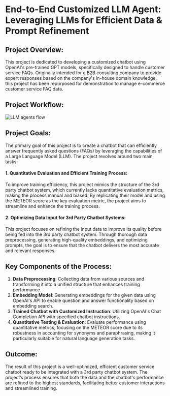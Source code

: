 # End-to-End Customized LLM Agent: Leveraging LLMs for Efficient Data & Prompt Refinement

## Project Overview:
This project is dedicated to developing a customized chatbot using OpenAI's pre-trained GPT models, specifically designed to handle customer service FAQs. Originally intended for a B2B consulting company to provide expert responses based on the company's in-house domain knowledge, this project has been repurposed for demonstration to manage e-commerce customer service FAQ data.

## Project Workflow:
![LLM agents flow](https://github.com/user-attachments/assets/b77a4613-a937-41a0-a349-03ccedb3f8a7)

## Project Goals:
The primary goal of this project is to create a chatbot that can efficiently answer frequently asked questions (FAQs) by leveraging the capabilities of a Large Language Model (LLM). The project revolves around two main tasks:
#### 1. Quantitative Evaluation and Efficient Training Process:
To improve training efficiency, this project mimics the structure of the 3rd party chatbot system, which currently lacks quantitative evaluation metrics, making the process manual and biased. By replicating their model and using the METEOR score as the key evaluation metric, the project aims to streamline and enhance the training process.
#### 2. Optimizing Data Input for 3rd Party Chatbot Systems:
This project focuses on refining the input data to improve its quality before being fed into the 3rd party chatbot system. Through thorough data preprocessing, generating high-quality embeddings, and optimizing prompts, the goal is to ensure that the chatbot delivers the most accurate and relevant responses.

## Key Components of the Process:
1. **Data Preprocessing**: Collecting data from various sources and transforming it into a unified structure that enhances training performance.
2. **Embedding Model**: Generating embeddings for the given data using OpenAI's API to enable question and answer functionality based on embedding search.
3. **Trained Chatbot with Customized Instruction**: Utilizing OpenAI's Chat Completion API with specified chatbot instructions.
4. **Quantitative Testing & Evaluation**: Evaluate performance using quantitative metrics, focusing on the METEOR score due to its robustness in accounting for synonyms and paraphrasing, making it particularly suitable for natural language generation tasks.

## Outcome:
The result of this project is a well-optimized, efficient customer service chatbot ready to be integrated with a 3rd party chatbot system. The project’s process ensures that both the data and the chatbot's performance are refined to the highest standards, facilitating better customer interactions and streamlined training.

